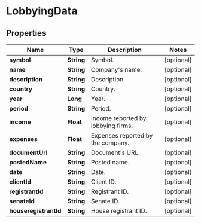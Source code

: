 # LobbyingData

## Properties

 Name                  | Type       | Description                        | Notes      
-----------------------|------------|------------------------------------|------------
 **symbol**            | **String** | Symbol.                            | [optional] 
 **name**              | **String** | Company&#39;s name.                | [optional] 
 **description**       | **String** | Description.                       | [optional] 
 **country**           | **String** | Country.                           | [optional] 
 **year**              | **Long**   | Year.                              | [optional] 
 **period**            | **String** | Period.                            | [optional] 
 **income**            | **Float**  | Income reported by lobbying firms. | [optional] 
 **expenses**          | **Float**  | Expenses reported by the company.  | [optional] 
 **documentUrl**       | **String** | Document&#39;s URL.                | [optional] 
 **postedName**        | **String** | Posted name.                       | [optional] 
 **date**              | **String** | Date.                              | [optional] 
 **clientId**          | **String** | Client ID.                         | [optional] 
 **registrantId**      | **String** | Registrant ID.                     | [optional] 
 **senateId**          | **String** | Senate ID.                         | [optional] 
 **houseregistrantId** | **String** | House registrant ID.               | [optional] 



